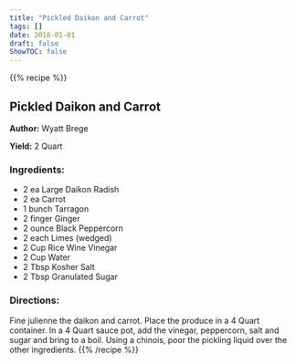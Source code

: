 ```yaml
---
title: "Pickled Daikon and Carrot"
tags: []
date: 2018-01-01
draft: false
ShowTOC: false
---
```


{{% recipe %}}

## Pickled Daikon and Carrot

**Author:** Wyatt Brege

**Yield:** 2 Quart


### Ingredients:

-   2 ea Large Daikon Radish
-   2 ea Carrot
-   1 bunch Tarragon
-   2 finger Ginger
-   2 ounce Black Peppercorn
-   2 each Limes (wedged)
-   2 Cup Rice Wine Vinegar
-   2 Cup Water
-   2 Tbsp Kosher Salt
-   2 Tbsp Granulated Sugar

### Directions: 

Fine julienne the daikon and carrot.
Place the produce in a 4 Quart container.
In a 4 Quart sauce pot, add the vinegar, peppercorn, salt and sugar and
bring to a boil.
Using a chinois, poor the pickling liquid over the other ingredients.
{{% /recipe %}}
